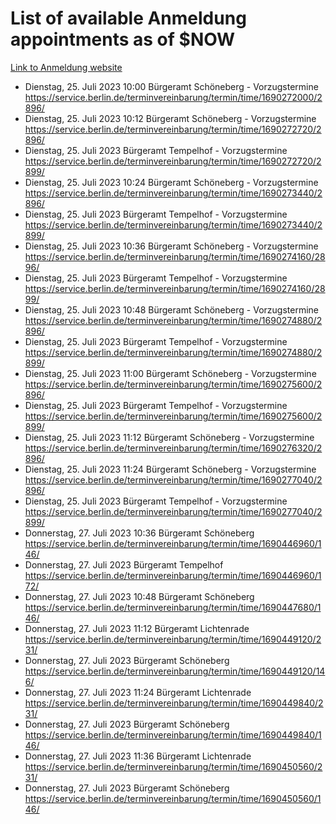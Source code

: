 # List of available Anmeldung appointments as of $NOW
[Link to Anmeldung website](https://service.berlin.de/terminvereinbarung/termin/tag.php?termin=1&anliegen[]=120686&dienstleisterlist=122210,122217,327316,122219,327312,122227,327314,122231,327346,122243,327348,122254,122252,329742,122260,329745,122262,329748,122271,327278,122273,327274,122277,327276,330436,122280,327294,122282,327290,122284,327292,122291,327270,122285,327266,122286,327264,122296,327268,150230,329760,122297,327286,122294,327284,122312,329763,122314,329775,122304,327330,122311,327334,122309,327332,317869,122281,327352,122279,329772,122283,122276,327324,122274,327326,122267,329766,122246,327318,122251,327320,122257,327322,122208,327298,122226,327300&herkunft=http%3A%2F%2Fservice.berlin.de%2Fdienstleistung%2F120686%2F)
- Dienstag, 25. Juli 2023 10:00 Bürgeramt Schöneberg - Vorzugstermine https://service.berlin.de/terminvereinbarung/termin/time/1690272000/2896/
- Dienstag, 25. Juli 2023 10:12 Bürgeramt Schöneberg - Vorzugstermine https://service.berlin.de/terminvereinbarung/termin/time/1690272720/2896/
- Dienstag, 25. Juli 2023  Bürgeramt Tempelhof - Vorzugstermine https://service.berlin.de/terminvereinbarung/termin/time/1690272720/2899/
- Dienstag, 25. Juli 2023 10:24 Bürgeramt Schöneberg - Vorzugstermine https://service.berlin.de/terminvereinbarung/termin/time/1690273440/2896/
- Dienstag, 25. Juli 2023  Bürgeramt Tempelhof - Vorzugstermine https://service.berlin.de/terminvereinbarung/termin/time/1690273440/2899/
- Dienstag, 25. Juli 2023 10:36 Bürgeramt Schöneberg - Vorzugstermine https://service.berlin.de/terminvereinbarung/termin/time/1690274160/2896/
- Dienstag, 25. Juli 2023  Bürgeramt Tempelhof - Vorzugstermine https://service.berlin.de/terminvereinbarung/termin/time/1690274160/2899/
- Dienstag, 25. Juli 2023 10:48 Bürgeramt Schöneberg - Vorzugstermine https://service.berlin.de/terminvereinbarung/termin/time/1690274880/2896/
- Dienstag, 25. Juli 2023  Bürgeramt Tempelhof - Vorzugstermine https://service.berlin.de/terminvereinbarung/termin/time/1690274880/2899/
- Dienstag, 25. Juli 2023 11:00 Bürgeramt Schöneberg - Vorzugstermine https://service.berlin.de/terminvereinbarung/termin/time/1690275600/2896/
- Dienstag, 25. Juli 2023  Bürgeramt Tempelhof - Vorzugstermine https://service.berlin.de/terminvereinbarung/termin/time/1690275600/2899/
- Dienstag, 25. Juli 2023 11:12 Bürgeramt Schöneberg - Vorzugstermine https://service.berlin.de/terminvereinbarung/termin/time/1690276320/2896/
- Dienstag, 25. Juli 2023 11:24 Bürgeramt Schöneberg - Vorzugstermine https://service.berlin.de/terminvereinbarung/termin/time/1690277040/2896/
- Dienstag, 25. Juli 2023  Bürgeramt Tempelhof - Vorzugstermine https://service.berlin.de/terminvereinbarung/termin/time/1690277040/2899/
- Donnerstag, 27. Juli 2023 10:36 Bürgeramt Schöneberg https://service.berlin.de/terminvereinbarung/termin/time/1690446960/146/
- Donnerstag, 27. Juli 2023  Bürgeramt Tempelhof https://service.berlin.de/terminvereinbarung/termin/time/1690446960/172/
- Donnerstag, 27. Juli 2023 10:48 Bürgeramt Schöneberg https://service.berlin.de/terminvereinbarung/termin/time/1690447680/146/
- Donnerstag, 27. Juli 2023 11:12 Bürgeramt Lichtenrade https://service.berlin.de/terminvereinbarung/termin/time/1690449120/231/
- Donnerstag, 27. Juli 2023  Bürgeramt Schöneberg https://service.berlin.de/terminvereinbarung/termin/time/1690449120/146/
- Donnerstag, 27. Juli 2023 11:24 Bürgeramt Lichtenrade https://service.berlin.de/terminvereinbarung/termin/time/1690449840/231/
- Donnerstag, 27. Juli 2023  Bürgeramt Schöneberg https://service.berlin.de/terminvereinbarung/termin/time/1690449840/146/
- Donnerstag, 27. Juli 2023 11:36 Bürgeramt Lichtenrade https://service.berlin.de/terminvereinbarung/termin/time/1690450560/231/
- Donnerstag, 27. Juli 2023  Bürgeramt Schöneberg https://service.berlin.de/terminvereinbarung/termin/time/1690450560/146/

